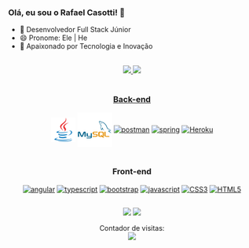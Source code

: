 

### Olá, eu sou o Rafael Casotti! 👋

- 🌱 Desenvolvedor Full Stack Júnior
- 😄 Pronome: Ele | He
- 🔭 Apaixonado por Tecnologia e Inovação 

 <div align="center"><br>
 <div align="space-between">
  <a href="https://github.com/RafaelCasotti">
  <img height="140em" src="https://github-readme-stats.vercel.app/api?username=RafaelCasotti&show_icons=true&theme=github_dark&include_all_commits=true&count_private=true" />
  <img height="140em" src="https://github-readme-stats.vercel.app/api/top-langs/?username=RafaelCasotti&layout=compact&langs_count=7&theme=github_dark" />
 </div>
  
  <div style="display: inline_block"><br>
    <h3>Back-end</h3>
 <a href="https://www.java.com" target="_blank" title="Java"><img align="center" src="https://raw.githubusercontent.com/devicons/devicon/master/icons/java/java-original.svg" alt="java" width="50" height="50"/></a> 
<a href="https://www.mysql.com/" target="_blank" title="MySQL"><img align="center" src="https://raw.githubusercontent.com/devicons/devicon/master/icons/mysql/mysql-original-wordmark.svg" alt="mysql" width="70" height="70"/></a>
<a href="https://postman.com" target="_blank" title="PostMan"><img align="center" src="https://www.vectorlogo.zone/logos/getpostman/getpostman-icon.svg" alt="postman" width=width="40" height="40"/></a> 
<a href="https://spring.io/" target="_blank" title="SpringBoot"><img align="center" src="https://www.vectorlogo.zone/logos/springio/springio-icon.svg" alt="spring" width="40" height="40"/></a>
<a href="https://id.heroku.com/login" target="_blank" title="Heroku"><img align="center" src="https://cdn.jsdelivr.net/gh/devicons/devicon/icons/heroku/heroku-plain.svg" alt="Heroku" width="40" height="40"/></a>
   <br>
   <br>
   <h3>Front-end</h3>
<a href="https://angular.io/" target="_blank" title="Angular"><img align="center" src="https://cdn.jsdelivr.net/gh/devicons/devicon/icons/angularjs/angularjs-original.svg" alt="angular" width="40" height="40"/></a>
<a href="https://www.typescriptlang.org/" target="_blank" title="TypeScript"><img align="center" src="https://cdn.jsdelivr.net/gh/devicons/devicon/icons/typescript/typescript-plain.svg" alt="typescript" width="40" height="40"/></a>
<a href="https://getbootstrap.com/" target="_blank" title="Bootstrap"><img align="center" src="https://cdn.jsdelivr.net/gh/devicons/devicon/icons/bootstrap/bootstrap-plain-wordmark.svg" alt="bootstrap" width="40" height="40"/></a>
<a href="https://www.javascript.com/" target="_blank" title="JS"><img align="center" src="https://cdn.jsdelivr.net/gh/devicons/devicon/icons/javascript/javascript-plain.svg" alt="javascript" width="40" height="40"/></a>
<a href="https://developer.mozilla.org/pt-BR/docs/Web/CSS" target="_blank" title="CSS3"><img align="center" src="https://cdn.jsdelivr.net/gh/devicons/devicon/icons/css3/css3-plain-wordmark.svg" alt="CSS3" width="40" height="40"/></a>
<a href="https://developer.mozilla.org/pt-BR/docs/Web/HTML" target="_blank" title="HTML5"><img align="center" src="https://cdn.jsdelivr.net/gh/devicons/devicon/icons/html5/html5-plain-wordmark.svg" alt="HTML5" width="40" height="40"/></a>

</div>
  
 ##
  
[<img src="https://img.shields.io/badge/linkedin-%230077B5.svg?&style=for-the-badge&logo=linkedin&logoColor=white" />](https://www.linkedin.com/in/rafaelsantoscasotti//) 
 <a href = "mailto:rafa_scasotti@hotmail.com"><img src="https://img.shields.io/badge/Microsoft_Outlook-0078D4?style=for-the-badge&logo=microsoft-outlook&logoColor=white" target="_blank"></a></div>
 

 <p align="center"> Contador de visitas: 
  <br>
 <img alingn="center" src="https://profile-counter.glitch.me/RafaelCasotti/count.svg" /></p>
